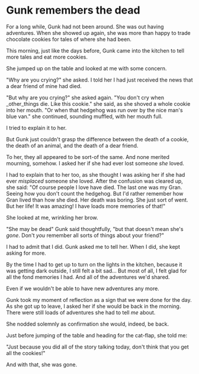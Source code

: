 # Gunk remembers the dead

For a long while, Gunk had not been around. She was out having adventures. When she showed up again, she was more than happy to trade chocolate cookies for tales of where she had been.

This morning, just like the days before, Gunk came into the kitchen to tell more tales and eat more cookies.

She jumped up on the table and looked at me with some concern.

"Why are you crying?" she asked. I told her I had just received the news that a dear friend of mine had died.

"But why are you crying?" she asked again. "You don't cry when _other_things die. Like this cookie." she said, as she shoved a whole cookie into her mouth. "Or when that hedgehog was run over by the nice man's blue van." she continued, sounding muffled, with her mouth full.

I tried to explain it to her.

But Gunk just couldn't grasp the difference between the death of a cookie, the death of an animal, and the death of a dear friend.

To her, they all appeared to be sort-of the same. And none merited mourning, somehow. I asked her if she had ever lost someone _she_ loved.

I had to explain that to her too, as she thought I was asking her if she had ever _misplaced_ someone she loved. After the confusion was cleared up, she said: "Of course people I love have died. The last one was my Gran. Seeing how you don't count the hedgehog. But I'd rather remember how Gran lived than how she died. Her death was boring. She just sort of went. But her life! It was amazing! I have loads more memories of that!"

She looked at me, wrinkling her brow.

"She may be dead" Gunk said thoughtfully, "but that doesn't mean she's _gone_. Don't _you_ remember all sorts of things about your friend?"

I had to admit that I did. Gunk asked me to tell her. When I did, she kept asking for more.

By the time I had to get up to turn on the lights in the kitchen, because it was getting dark outside, I still felt a bit sad... But most of all, I felt glad for all the fond memories I had. And all of the adventures we'd shared.

Even if we wouldn't be able to have new adventures any more.

Gunk took my moment of reflection as a sign that we were done for the day. As she got up to leave, I asked her if she would be back in the morning. There were still loads of adventures she had to tell _me_ about.

She nodded solemnly as confirmation she would, indeed, be back.

Just before jumping of the table and heading for the cat-flap, she told me:

"Just because you did all of the story talking today, don't think that you get all the cookies!"

And with that, she was gone.
